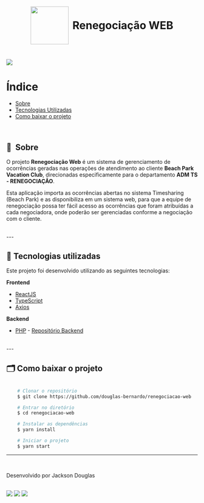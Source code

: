
<h1 style="display: flex; align-items: center; justify-content: center;" class="logo">
    <img width="100" style="margin-right: 10px;" src="https://ik.imagekit.io/rcjzrqiiqm7/logo_vacation_wyhJXU5a0.svg?updatedAt=1629735371452">
  Renegociação WEB
</h1>


<h1>
    <img src="https://ik.imagekit.io/rcjzrqiiqm7/renegociacao-web_k4YGcAgQ4.gif?updatedAt=1629741049567">
</h1>

# Índice

- [Sobre](#-sobre)
- [Tecnologias Utilizadas](#-tecnologias-utilizadas)
- [Como baixar o projeto](#-como-baixar-o-projeto)

<br/>

## 🔖&nbsp; Sobre

O projeto **Renegociação Web** é um sistema de gerenciamento de ocorrências geradas nas operações de atendimento ao cliente **Beach Park Vacation Club**, direcionadas especificamente para o departamento **ADM TS - RENEGOCIAÇÃO**.

Esta aplicação importa as ocorrências abertas no sistema Timesharing (Beach Park) e as disponibiliza em um sistema web, para que a equipe de renegociação possa ter fácil acesso as ocorrências que foram atribuídas a cada negociadora, onde poderão ser gerenciadas conforme a negociação com o cliente.

<br/>
---

## 🚀 Tecnologias utilizadas

Este projeto foi desenvolvido utilizando as seguintes tecnologias:

**Frontend**
- [ReactJS](https://reactjs.org)
- [TypeScript](https://www.typescriptlang.org/)
- [Axios](https://github.com/axios/axios)

**Backend**
- [PHP](https://www.php.net) - [Repositório Backend](https://github.com/douglas-bernardo/app-renegociacao)

<br/>
---

## 🗂 Como baixar o projeto

```bash

    # Clonar o repositório
    $ git clone https://github.com/douglas-bernardo/renegociacao-web

    # Entrar no diretório
    $ cd renegociacao-web

    # Instalar as dependências
    $ yarn install

    # Iniciar o projeto
    $ yarn start
```

---
<br/>
<p>
Desenvolvido por Jackson Douglas
</p>
<br/>
<div>
    <a href = "mailto:jkdouglas21@gmail.com"><img src="https://img.shields.io/badge/-Gmail-%23333?style=for-the-badge&logo=gmail&logoColor=white" target="_blank"></a>
    <a href="https://www.linkedin.com/in/douglas-bernardo" target="_blank"><img src="https://img.shields.io/badge/-LinkedIn-%230077B5?style=for-the-badge&logo=linkedin&logoColor=white" target="_blank"></a>
      <a href="https://twitter.com/jkdouglas21" target="_blank"><img src="https://img.shields.io/badge/Twitter-1DA1F2?style=for-the-badge&logo=twitter&logoColor=white" target="_blank"></a>
</div>
